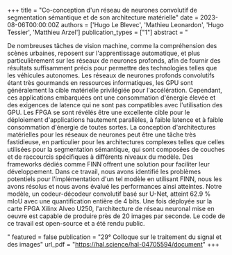 +++
title = "Co-conception d'un réseau de neurones convolutif de segmentation sémantique et de son architecture matérielle"
date = 2023-08-06T00:00:00Z
authors = ['Hugo Le Blevec', 'Mathieu Leonardon', 'Hugo Tessier', 'Matthieu Arzel']
publication_types = ["1"]
abstract = "<div><p>De nombreuses tâches de vision machine, comme la compréhension des scènes urbaines, reposent sur l'apprentissage automatique, et plus particulièrement sur les réseaux de neurones profonds, afin de fournir des résultats suffisamment précis pour permettre des technologies telles que les véhicules autonomes. Les réseaux de neurones profonds convolutifs étant très gourmands en ressources informatiques, les GPU sont généralement la cible matérielle privilégiée pour l'accélération. Cependant, ces applications embarquées ont une consommation d'énergie élevée et des exigences de latence qui ne sont pas compatibles avec l'utilisation des GPU. Les FPGA se sont révélés être une excellente cible pour le déploiement d'applications hautement parallèles, à faible latence et à faible consommation d'énergie de toutes sortes. La conception d'architectures matérielles pour les réseaux de neurones peut être une tâche très fastidieuse, en particulier pour les architectures complexes telles que celles utilisées pour la segmentation sémantique, qui sont composées de couches et de raccourcis spécifiques à différents niveaux du modèle. Des frameworks dédiés comme FINN offrent une solution pour faciliter leur développement. Dans ce travail, nous avons identifié les problèmes potentiels pour l'implémentation d'un tel modèle en utilisant FINN, nous les avons résolus et nous avons évalué les performances ainsi atteintes. Notre modèle, un codeur-décodeur convolutif basé sur U-Net, atteint 62.9 % mIoU avec une quantification entière de 4 bits. Une fois déployée sur la carte FPGA Xilinx Alveo U250, l'architecture de réseau neuronal mise en oeuvre est capable de produire près de 20 images par seconde. Le code de ce travail est open-source et a été rendu public.</p></div>"
featured = false
publication = "29° Colloque sur le traitement du signal et des images"
url_pdf = "https://hal.science/hal-04705594/document"
+++
